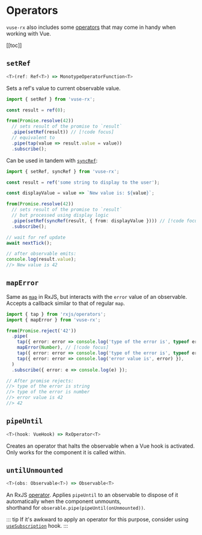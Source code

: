 # Operators

`vuse-rx` also includes some [operators](https://rxjs.dev/guide/operators) that may come in handy when working with Vue.

[[toc]]

## `setRef`

```ts
<T>(ref: Ref<T>) => MonotypeOperatorFunction<T>
```

Sets a ref's value to current observable value.

```ts {7}
import { setRef } from 'vuse-rx';

const result = ref(0);

from(Promise.resolve(42))
  // sets result of the promise to `result`
  .pipe(setRef(result)) // [!code focus]
  // equivalent to
  .pipe(tap(value => result.value = value))
  .subscribe();
```

Can be used in tandem with [`syncRef`](/api/refs.html#syncref):

```ts {10}
import { setRef, syncRef } from 'vuse-rx';

const result = ref('some string to display to the user');

const displayValue = value => `New value is: ${value}`;

from(Promise.resolve(42))
  // sets result of the promise to `result`
  // but processed using display logic
  .pipe(setRef(syncRef(result, { from: displayValue }))) // [!code focus]
  .subscribe();

// wait for ref update
await nextTick();

// after observable emits:
console.log(result.value);
//> New value is 42
```

## `mapError`

Same as [`map`](https://rxjs.dev/api/index/function/map) in RxJS, but interacts with the `error` value of an observable.\
Accepts a callback similar to that of regular `map`.

```ts {7}
import { tap } from 'rxjs/operators';
import { mapError } from 'vuse-rx';

from(Promise.reject('42'))
  .pipe(
    tap({ error: error => console.log('type of the error is', typeof error) }),
    mapError(Number), // [!code focus]
    tap({ error: error => console.log('type of the error is', typeof error) }),
    tap({ error: error => console.log('error value is', error) }),
  )
  .subscribe({ error: e => console.log(e) });

// After promise rejects:
//> type of the error is string
//> type of the error is number
//> error value is 42
//> 42
```

## `pipeUntil`

```ts
<T>(hook: VueHook) => RxOperator<T>
```

Creates an operator that halts the observable when a Vue hook is activated.\
Only works for the component it is called within.

## `untilUnmounted`

```ts
<T>(obs: Observable<T>) => Observable<T>
```

An RxJS [operator](https://rxjs.dev/guide/operators).
Applies `pipeUntil` to an observable to dispose of it automatically when the component unmounts,\
shorthand for `obserable.pipe(pipeUntil(onUnmounted))`.

::: tip
If it's awkward to apply an operator for this purpose, consider using [`useSubscription`](hooks#usesubscription) hook.
:::
